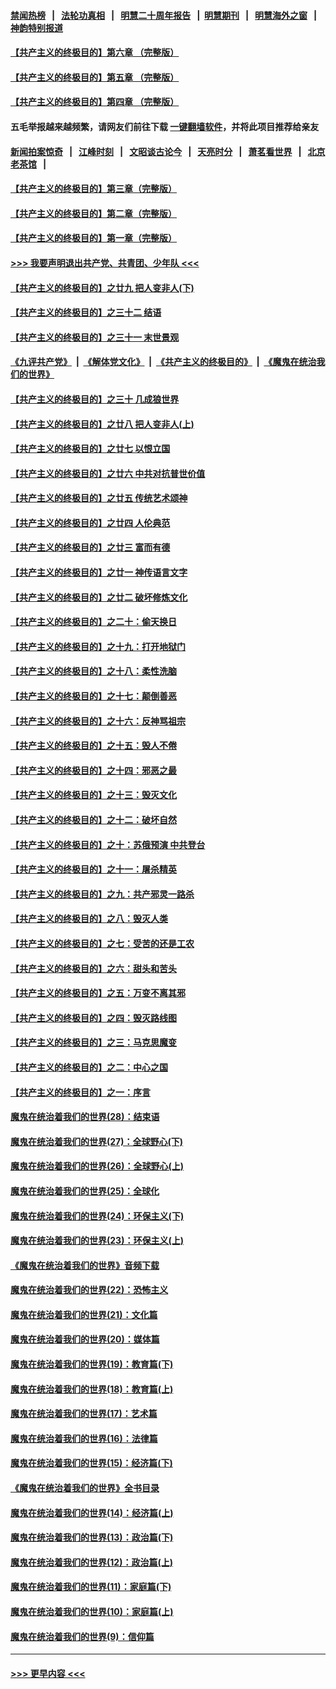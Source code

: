 #### [禁闻热榜](热点新闻.md?=0)  &nbsp;&nbsp;|&nbsp;&nbsp; [法轮功真相](https://github.com/gfw-breaker/truth/blob/master/README.md?=0) &nbsp;&nbsp;|&nbsp;&nbsp; [明慧二十周年报告](https://github.com/gfw-breaker/mh-reports/blob/master/README.md?=0) &nbsp;&nbsp;|&nbsp;&nbsp;[明慧期刊](https://github.com/gfw-breaker/mh-qikan) &nbsp;&nbsp;|&nbsp;&nbsp; [明慧海外之窗](https://github.com/gfw-breaker/mh-news/blob/master/README.md?=0) &nbsp;&nbsp;|&nbsp;&nbsp; [神韵特别报道](https://github.com/gfw-breaker/mh-news/blob/master/shenyun.md?=0)
#### [【共产主义的终极目的】第六章 （完整版）](../pages/nsc422/n11428913.md?t=03021631) 
#### [【共产主义的终极目的】第五章 （完整版）](../pages/nsc422/n11428912.md?t=03021631) 
#### [【共产主义的终极目的】第四章 （完整版）](../pages/nsc422/n11428907.md?t=03021631) 
#### 五毛举报越来越频繁，请网友们前往下载 [一键翻墙软件](https://github.com/gfw-breaker/ssr-accounts)，并将此项目推荐给亲友
#### [新闻拍案惊奇](https://github.com/gfw-breaker/banned-news/blob/master/pages/link4.md) &nbsp;&nbsp;|&nbsp;&nbsp; [江峰时刻](https://github.com/gfw-breaker/banned-news/blob/master/pages/link4.md) &nbsp;&nbsp;|&nbsp;&nbsp; [文昭谈古论今](https://github.com/gfw-breaker/banned-news/blob/master/pages/link4.md) &nbsp;&nbsp;|&nbsp;&nbsp; [天亮时分](https://github.com/gfw-breaker/banned-news/blob/master/pages/link4.md) &nbsp;&nbsp;|&nbsp;&nbsp; [萧茗看世界](https://github.com/gfw-breaker/banned-news/blob/master/pages/link4.md) &nbsp;&nbsp;|&nbsp;&nbsp; [北京老茶馆](https://github.com/gfw-breaker/banned-news/blob/master/pages/link4.md) &nbsp;&nbsp;|&nbsp;&nbsp; 
#### [【共产主义的终极目的】第三章（完整版）](../pages/nsc422/n11428848.md?t=03021631) 
#### [【共产主义的终极目的】第二章（完整版）](../pages/nsc422/n11428831.md?t=03021631) 
#### [【共产主义的终极目的】第一章（完整版）](../pages/nsc422/n11417651.md?t=03021631) 
#### [>>> 我要声明退出共产党、共青团、少年队 <<<](https://github.com/begood0513/goodnews/blob/master/quit/letter.md) 
#### [【共产主义的终极目的】之廿九 把人变非人(下)](../pages/nsc422/n11344140.md?t=03021631) 
#### [【共产主义的终极目的】之三十二 结语](../pages/nsc422/n11360535.md?t=03021631) 
#### [【共产主义的终极目的】之三十一 末世景观](../pages/nsc422/n11351129.md?t=03021631) 
#### [《九评共产党》](https://github.com/begood0513/9ping.md/blob/master/README.md) &nbsp;|&nbsp; [《解体党文化》](../../../../jtdwh.md/blob/master/README.md)  &nbsp;|&nbsp; [《共产主义的终极目的》](../../../../gczydzjmd.md/blob/master/README.md) &nbsp;|&nbsp; [《魔鬼在统治我们的世界》](../../../../mgztzwmdsj.md/blob/master/README.md) 
#### [【共产主义的终极目的】之三十 几成狼世界](../pages/nsc422/n11348280.md?t=03021631) 
#### [【共产主义的终极目的】之廿八 把人变非人(上)](../pages/nsc422/n11340492.md?t=03021631) 
#### [【共产主义的终极目的】之廿七 以恨立国](../pages/nsc422/n11336944.md?t=03021631) 
#### [【共产主义的终极目的】之廿六 中共对抗普世价值](../pages/nsc422/n11324785.md?t=03021631) 
#### [【共产主义的终极目的】之廿五 传统艺术颂神](../pages/nsc422/n11296396.md?t=03021631) 
#### [【共产主义的终极目的】之廿四 人伦典范](../pages/nsc422/n11296397.md?t=03021631) 
#### [【共产主义的终极目的】之廿三 富而有德](../pages/nsc422/n11283598.md?t=03021631) 
#### [【共产主义的终极目的】之廿一 神传语言文字](../pages/nsc422/n11263265.md?t=03021631) 
#### [【共产主义的终极目的】之廿二 破坏修炼文化](../pages/nsc422/n11245728.md?t=03021631) 
#### [【共产主义的终极目的】之二十：偷天换日](../pages/nsc422/n11238846.md?t=03021631) 
#### [【共产主义的终极目的】之十九：打开地狱门](../pages/nsc422/n11206376.md?t=03021631) 
#### [【共产主义的终极目的】之十八：柔性洗脑](../pages/nsc422/n11199994.md?t=03021631) 
#### [【共产主义的终极目的】之十七：颠倒善恶](../pages/nsc422/n11179782.md?t=03021631) 
#### [【共产主义的终极目的】之十六：反神骂祖宗](../pages/nsc422/n11166798.md?t=03021631) 
#### [【共产主义的终极目的】之十五：毁人不倦](../pages/nsc422/n11166792.md?t=03021631) 
#### [【共产主义的终极目的】之十四：邪恶之最](../pages/nsc422/n11150249.md?t=03021631) 
#### [【共产主义的终极目的】之十三：毁灭文化](../pages/nsc422/n11135227.md?t=03021631) 
#### [【共产主义的终极目的】之十二：破坏自然](../pages/nsc422/n11135214.md?t=03021631) 
#### [【共产主义的终极目的】之十：苏俄预演 中共登台](../pages/nsc422/n11118424.md?t=03021631) 
#### [【共产主义的终极目的】之十一：屠杀精英](../pages/nsc422/n11118442.md?t=03021631) 
#### [【共产主义的终极目的】之九：共产邪灵一路杀](../pages/nsc422/n11114139.md?t=03021631) 
#### [【共产主义的终极目的】之八：毁灭人类](../pages/nsc422/n11108503.md?t=03021631) 
#### [【共产主义的终极目的】之七：受苦的还是工农](../pages/nsc422/n11101809.md?t=03021631) 
#### [【共产主义的终极目的】之六：甜头和苦头](../pages/nsc422/n11096971.md?t=03021631) 
#### [【共产主义的终极目的】之五：万变不离其邪](../pages/nsc422/n11091285.md?t=03021631) 
#### [【共产主义的终极目的】之四：毁灭路线图](../pages/nsc422/n11086284.md?t=03021631) 
#### [【共产主义的终极目的】之三：马克思魔变](../pages/nsc422/n11061941.md?t=03021631) 
#### [【共产主义的终极目的】之二：中心之国](../pages/nsc422/n11047728.md?t=03021631) 
#### [【共产主义的终极目的】之一：序言](../pages/nsc422/n11086077.md?t=03021631) 
#### [魔鬼在统治着我们的世界(28)：结束语](../pages/nsc422/n10936246.md?t=03021631) 
#### [魔鬼在统治着我们的世界(27)：全球野心(下)](../pages/nsc422/n10928319.md?t=03021631) 
#### [魔鬼在统治着我们的世界(26)：全球野心(上)](../pages/nsc422/n10900318.md?t=03021631) 
#### [魔鬼在统治着我们的世界(25)：全球化](../pages/nsc422/n10788205.md?t=03021631) 
#### [魔鬼在统治着我们的世界(24)：环保主义(下)](../pages/nsc422/n10695307.md?t=03021631) 
#### [魔鬼在统治着我们的世界(23)：环保主义(上)](../pages/nsc422/n10688613.md?t=03021631) 
#### [《魔鬼在统治着我们的世界》音频下载](../pages/nsc422/n10635553.md?t=03021631) 
#### [魔鬼在统治着我们的世界(22)：恐怖主义](../pages/nsc422/n10614727.md?t=03021631) 
#### [魔鬼在统治着我们的世界(21)：文化篇](../pages/nsc422/n10597706.md?t=03021631) 
#### [魔鬼在统治着我们的世界(20)：媒体篇](../pages/nsc422/n10586579.md?t=03021631) 
#### [魔鬼在统治着我们的世界(19)：教育篇(下)](../pages/nsc422/n10564808.md?t=03021631) 
#### [魔鬼在统治着我们的世界(18)：教育篇(上)](../pages/nsc422/n10526970.md?t=03021631) 
#### [魔鬼在统治着我们的世界(17)：艺术篇](../pages/nsc422/n10499093.md?t=03021631) 
#### [魔鬼在统治着我们的世界(16)：法律篇](../pages/nsc422/n10485969.md?t=03021631) 
#### [魔鬼在统治着我们的世界(15)：经济篇(下)](../pages/nsc422/n10469975.md?t=03021631) 
#### [《魔鬼在统治着我们的世界》全书目录](../pages/nsc422/n10464261.md?t=03021631) 
#### [魔鬼在统治着我们的世界(14)：经济篇(上)](../pages/nsc422/n10457370.md?t=03021631) 
#### [魔鬼在统治着我们的世界(13)：政治篇(下)](../pages/nsc422/n10448270.md?t=03021631) 
#### [魔鬼在统治着我们的世界(12)：政治篇(上)](../pages/nsc422/n10444576.md?t=03021631) 
#### [魔鬼在统治着我们的世界(11)：家庭篇(下)](../pages/nsc422/n10440961.md?t=03021631) 
#### [魔鬼在统治着我们的世界(10)：家庭篇(上)](../pages/nsc422/n10435448.md?t=03021631) 
#### [魔鬼在统治着我们的世界(9)：信仰篇](../pages/nsc422/n10432159.md?t=03021631) 

----
#### [ >>> 更早内容 <<< ](../indexes/nsc422-earlier.md)
